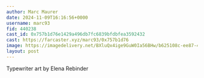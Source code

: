 ```yaml
---
author: Marc Maurer
date: 2024-11-09T16:16:56+0000
username: marc93
fid: 440238
cast_id: 0x757b1d76e1429a496db7fc6839bfdbfea3592432
cast: https://farcaster.xyz/marc93/0x757b1d76
image: https://imagedelivery.net/BXluQx4ige9GuW0Ia56BHw/b625108c-ee87-40e4-971d-7a0e3a732c00/original
layout: post
---
```


Typewriter art by Elena Rebinder

<img src='https://imagedelivery.net/BXluQx4ige9GuW0Ia56BHw/b625108c-ee87-40e4-971d-7a0e3a732c00/original' alt='' referrerpolicy='no-referrer'/>
